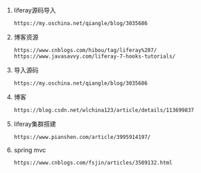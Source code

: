 1. liferay源码导入
    ```text
    https://my.oschina.net/qiangle/blog/3035686
    ```
2. 博客资源
   ```text
   https://www.cnblogs.com/hibou/tag/liferay%207/
   https://www.javasavvy.com/liferay-7-hooks-tutorials/
   ```
3. 导入源码
   ```text
   https://my.oschina.net/qiangle/blog/3035686
   ```
4. 博客
   ```text
   https://blog.csdn.net/wlchina123/article/details/113699837
   ```
5. liferay集群搭建
   ```text
   https://www.pianshen.com/article/3995914197/
   ```
6. spring mvc
   ```text
   https://www.cnblogs.com/fsjin/articles/3509132.html
   ```